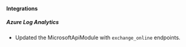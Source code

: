 
#### Integrations

##### Azure Log Analytics

- Updated the MicrosoftApiModule with `exchange_online` endpoints.
